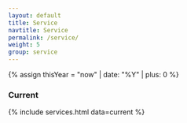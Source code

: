 ```yaml
---
layout: default
title: Service
navtitle: Service
permalink: /service/
weight: 5
group: service
---
```


{% assign thisYear = "now" | date: "%Y" | plus: 0 %}

<!-- {% assign current = site.data.services | where_exp: "service", "service.year >= thisYear"%}
{% assign past = site.data.services | where_exp: "service", "service.year < thisYear"%}
 -->
 
### Current
{% include services.html data=current %}

<!-- ### Past
{% include services.html data=past %}
 -->
